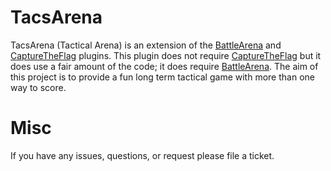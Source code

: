 TacsArena
=========

TacsArena (Tactical Arena) is an extension of the [BattleArena](http://dev.bukkit.org/bukkit-plugins/battlearena/) and [CaptureTheFlag](http://dev.bukkit.org/bukkit-plugins/arenactf/) plugins. This plugin does not require [CaptureTheFlag](http://dev.bukkit.org/bukkit-plugins/arenactf/) but it does use a fair amount of the code; it does require [BattleArena](http://dev.bukkit.org/bukkit-plugins/battlearena/). The aim of this project is to provide a fun long term tactical game with more than one way to score. 


Misc
=========
If you have any issues, questions, or request please file a ticket. 
